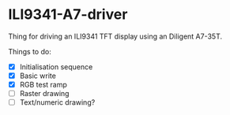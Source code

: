 # ILI9341-A7-driver
Thing for driving an ILI9341 TFT display using an Diligent A7-35T.

Things to do:
- [x] Initialisation sequence
- [x] Basic write
- [x] RGB test ramp
- [ ] Raster drawing
- [ ] Text/numeric drawing?
